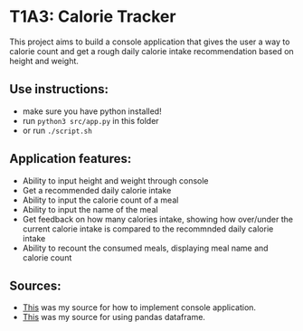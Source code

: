 # T1A3: Calorie Tracker
This project aims to build a console application that gives the user a way to calorie count and get a rough daily calorie intake recommendation based on height and weight. 

## Use instructions:
* make sure you have python installed!
* run `python3 src/app.py` in this folder
* or run `./script.sh`

## Application features:
* Ability to input height and weight through console
* Get a recommended daily calorie intake
* Ability to input the calorie count of a meal
* Ability to input the name of the meal
* Get feedback on how many calories intake, showing how over/under the current calorie intake is compared to the recommnded daily calorie intake
* Ability to recount the consumed meals, displaying meal name and calorie count

## Sources: 
* [This](https://youtu.be/nqx2kMgKRVo) was my source for how to implement console application.
* [This](https://sparkbyexamples.com/pandas/pandas-add-row-to-dataframe/) was my source for using pandas dataframe.